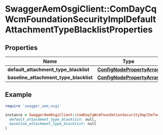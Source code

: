 # SwaggerAemOsgiClient::ComDayCqWcmFoundationSecurityImplDefaultAttachmentTypeBlacklistProperties

## Properties

| Name | Type | Description | Notes |
| ---- | ---- | ----------- | ----- |
| **default_attachment_type_blacklist** | [**ConfigNodePropertyArray**](ConfigNodePropertyArray.md) |  | [optional] |
| **baseline_attachment_type_blacklist** | [**ConfigNodePropertyArray**](ConfigNodePropertyArray.md) |  | [optional] |

## Example

```ruby
require 'swagger_aem_osgi'

instance = SwaggerAemOsgiClient::ComDayCqWcmFoundationSecurityImplDefaultAttachmentTypeBlacklistProperties.new(
  default_attachment_type_blacklist: null,
  baseline_attachment_type_blacklist: null
)
```

